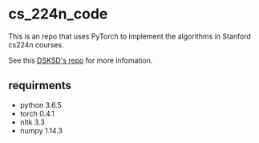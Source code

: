 # cs_224n_code
This is an repo that uses PyTorch to implement the algorithms in Stanford cs224n courses.


See this [DSKSD's repo](https://github.com/DSKSD/DeepNLP-models-Pytorch) for more infomation.
## requirments
 - python 3.6.5
 - torch 0.4.1
 - nltk 3.3
 - numpy 1.14.3